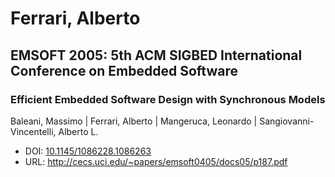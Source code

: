 # Ferrari, Alberto

## EMSOFT 2005: 5th ACM SIGBED International Conference on Embedded Software

### Efficient Embedded Software Design with Synchronous Models
Baleani, Massimo | Ferrari, Alberto | Mangeruca, Leonardo | Sangiovanni-Vincentelli, Alberto L.
* DOI: [10.1145/1086228.1086263](https://doi.org/10.1145/1086228.1086263)
* URL: <http://cecs.uci.edu/~papers/emsoft0405/docs05/p187.pdf>

